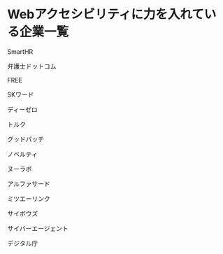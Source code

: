 # Webアクセシビリティに力を入れている企業一覧

SmartHR

弁護士ドットコム

FREE

SKワード

ディーゼロ

トルク

グッドパッチ

ノベルティ

ヌーラボ

アルファサード

ミツエーリンク

サイボウズ

サイバーエージェント

デジタル庁